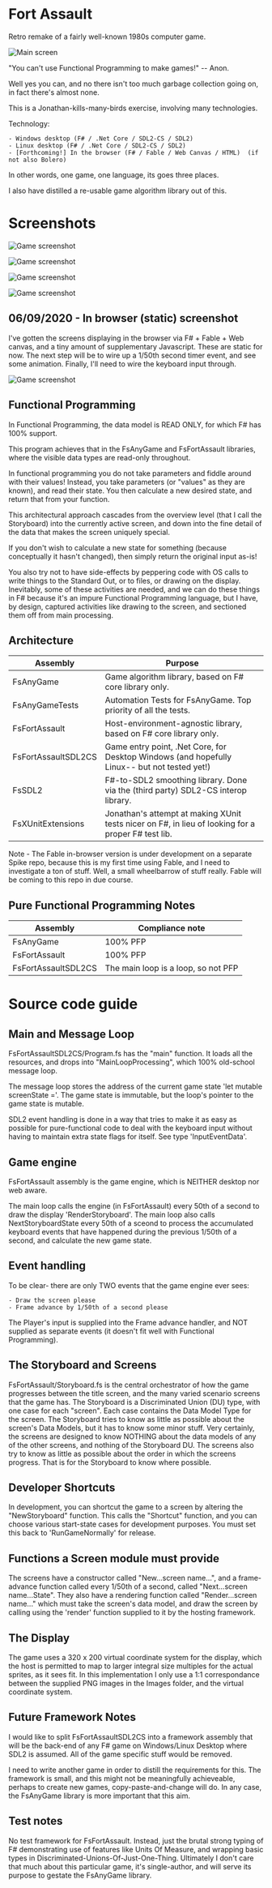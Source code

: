 
Fort Assault
============

Retro remake of a fairly well-known 1980s computer game.

![Main screen](/WebImages/Image1.jpg)

"You can't use Functional Programming to make games!" -- Anon.

Well yes you can, and no there isn't too much garbage collection 
going on, in fact there's almost none.

This is a Jonathan-kills-many-birds exercise, involving many technologies.

Technology:

    - Windows desktop (F# / .Net Core / SDL2-CS / SDL2)
    - Linux desktop (F# / .Net Core / SDL2-CS / SDL2)
    - [Forthcoming!] In the browser (F# / Fable / Web Canvas / HTML)  (if not also Bolero)

In other words, one game, one language, its goes three places.

I also have distilled a re-usable game algorithm library out of this.

Screenshots
===========

![Game screenshot](/WebImages/Image2.jpg)

![Game screenshot](/WebImages/Image3.jpg)

![Game screenshot](/WebImages/Image4.jpg)

![Game screenshot](/WebImages/Image5.jpg)

06/09/2020 - In browser (static) screenshot
-------------------------------------------

I've gotten the screens displaying in the browser via F# + Fable + Web canvas,
and a tiny amount of supplementary Javascript.  These are static for now.  The
next step will be to wire up a 1/50th second timer event, and see some animation.
Finally, I'll need to wire the keyboard input through.

![Game screenshot](/WebImages/Image6.jpg)

Functional Programming
----------------------
In Functional Programming, the data model is READ ONLY, for which F# has 100% support.  

This program achieves that in the FsAnyGame and FsFortAssault libraries, where the
visible data types are read-only throughout.

In functional programming you do not take parameters and fiddle around with their
values!  Instead, you take parameters (or "values" as they are known), and read
their state.  You then calculate a new desired state, and return that from your
function.

This architectural approach cascades from the overview level (that I call the 
Storyboard) into the currently active screen, and down into the fine detail 
of the data that makes the screen uniquely special.

If you don't wish to calculate a new state for something (because conceptually 
it hasn't changed), then simply return the original input as-is!

You also try not to have side-effects by peppering code with OS calls to write things 
to the Standard Out, or to files, or drawing on the display.  Inevitably, some of
these activities are needed, and we can do these things in F# because it's an 
impure Functional Programming language, but I have, by design, captured activities 
like drawing to the screen, and sectioned them off from main processing.



Architecture
------------

| Assembly            | Purpose                                                                                            |
|---------------------|----------------------------------------------------------------------------------------------------|
| FsAnyGame           | Game algorithm library, based on F# core library only.                                             |
| FsAnyGameTests      | Automation Tests for FsAnyGame.  Top priority of all the tests.                                    |
| FsFortAssault       | Host-environment-agnostic library, based on F# core library only.                                  |
| FsFortAssaultSDL2CS | Game entry point, .Net Core, for Desktop Windows (and hopefully Linux-- but not tested yet!)       |
| FsSDL2              | F#-to-SDL2 smoothing library.  Done via the (third party) SDL2-CS interop library.                 |
| FsXUnitExtensions   | Jonathan's attempt at making XUnit tests nicer on F#, in lieu of looking for a proper F# test lib. |

Note - The Fable in-browser version is under development on a separate Spike repo, because 
this is my first time using Fable, and I need to investigate a ton of stuff.  Well, a small
wheelbarrow of stuff really.  Fable will be coming to this repo in due course.


Pure Functional Programming Notes
---------------------------------

| Assembly            | Compliance note                     |
|---------------------|-------------------------------------|
| FsAnyGame           | 100% PFP                            |
| FsFortAssault       | 100% PFP                            |
| FsFortAssaultSDL2CS | The main loop is a loop, so not PFP |


Source code guide
=================

Main and Message Loop
---------------------
FsFortAssaultSDL2CS/Program.fs has the "main" function.
It loads all the resources, and drops into "MainLoopProcessing", which 100% old-school message loop.

The message loop stores the address of the current game state 'let mutable screenState ='.
The game state is immutable, but the loop's pointer to the game state is mutable.

SDL2 event handling is done in a way that tries to make it as easy as possible for
pure-functional code to deal with the keyboard input without having to maintain
extra state flags for itself.  See type 'InputEventData'.

Game engine
-----------
FsFortAssault assembly is the game engine, which is NEITHER desktop nor web aware.

The main loop calls the engine (in FsFortAssault) every 50th of a second to draw the 
display 'RenderStoryboard'.  The main loop also calls NextStoryboardState every
50th of a sceond to process the accumulated keyboard events that have happened during 
the previous 1/50th of a second, and calculate the new game state.

Event handling
--------------
To be clear- there are only TWO events that the game engine ever sees:

    - Draw the screen please
    - Frame advance by 1/50th of a second please

The Player's input is supplied into the Frame advance handler, and NOT supplied
as separate events (it doesn't fit well with Functional Programming).

The Storyboard and Screens
--------------------------
FsFortAssault/Storyboard.fs is the central orchestrator of how the game progresses between the
title screen, and the many varied scenario screens that the game has.  The Storyboard is
a Discriminated Union (DU) type, with one case for each "screen".  Each case contains the Data
Model Type for the screen.  The Storyboard tries to know as little as possible about the
screen's Data Models, but it has to know some minor stuff.  Very certainly, the screens
are designed to know NOTHING about the data models of any of the other screens, and
nothing of the Storyboard DU.  The screens also try to know as little as possible about the
order in which the screens progress.  That is for the Storyboard to know where possible.

Developer Shortcuts
-------------------
In development, you can shortcut the game to a screen by altering the "NewStoryboard" function.
This calls the "Shortcut" function, and you can choose various start-state cases for
development purposes.  You must set this back to 'RunGameNormally' for release.

Functions a Screen module must provide
--------------------------------------
The screens have a constructor called "New...screen name...", and a frame-advance function
called every 1/50th of a second, called "Next...screen name...State".  They also have
a rendering function called "Render...screen name..." which must take the screen's data
model, and draw the screen by calling using the 'render' function supplied to it by the
hosting framework.

The Display
-----------
The game uses a 320 x 200 virtual coordinate system for the display, which the host is
permitted to map to larger integral size multiples for the actual sprites, as it sees
fit.  In this implementation I only use a 1:1 correspondance between the supplied PNG images
in the Images folder, and the virtual coordinate system.





Future Framework Notes
----------------------
I would like to split FsFortAssaultSDL2CS into a framework assembly that will be the back-end
of any F# game on Windows/Linux Desktop where SDL2 is assumed.  All of the game specific
stuff would be removed.

I need to write another game in order to distill the requirements for this.
The framework is small, and this might not be meaningfully achieveable, perhaps
to create new games, copy-paste-and-change will do.  In any case, the FsAnyGame 
library is more important that this aim.



Test notes
----------
No test framework for FsFortAssault.  Instead, just the brutal strong typing of F# demonstrating
use of features like Units Of Measure, and wrapping basic types in Discriminated-Unions-Of-Just-One-Thing.
Ultimately I don't care that much about this particular game, it's single-author, and will 
serve its purpose to gestate the FsAnyGame library.



